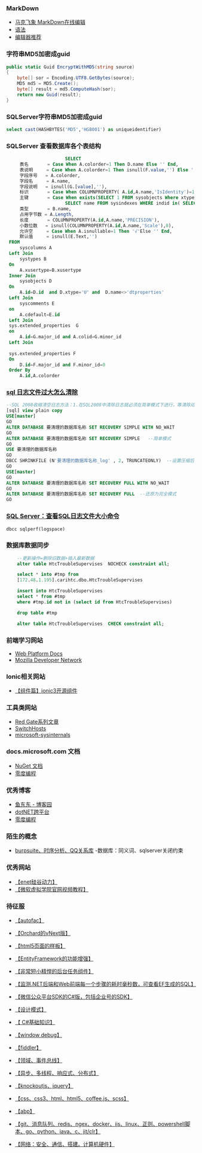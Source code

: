 ### MarkDown
- [马克飞象 MarkDown在线编辑](https://maxiang.io/)
- [语法](https://blog.csdn.net/witnessai1/article/details/52551362)
- [编辑器推荐](http://www.williamlong.info/archives/4319.html)




### 字符串MD5加密成guid
``` c#
public static Guid EncryptWithMD5(string source)
{
    byte[] sor = Encoding.UTF8.GetBytes(source);
    MD5 md5 = MD5.Create();
    byte[] result = md5.ComputeHash(sor);
    return new Guid(result);
}
``` 


### SQLServer字符串MD5加密成guid
``` sql
select cast(HASHBYTES('MD5','HG8001') as uniqueidentifier)
```


### SQLServer 查看数据库各个表结构
``` sql
					  SELECT
     表名       = Case When A.colorder=1 Then D.name Else '' End,
     表说明     = Case When A.colorder=1 Then isnull(F.value,'') Else '' End,
     字段序号   = A.colorder,
     字段名     = A.name,
     字段说明   = isnull(G.[value],''),
     标识       = Case When COLUMNPROPERTY( A.id,A.name,'IsIdentity')=1 Then '√'Else '' End,
     主键       = Case When exists(SELECT 1 FROM sysobjects Where xtype='PK' and parent_obj=A.id and name in (
                      SELECT name FROM sysindexes WHERE indid in( SELECT indid FROM sysindexkeys WHERE id = A.id AND colid=A.colid))) then '√' else '' end,
     类型       = B.name,
     占用字节数 = A.Length,
     长度       = COLUMNPROPERTY(A.id,A.name,'PRECISION'),
     小数位数   = isnull(COLUMNPROPERTY(A.id,A.name,'Scale'),0),
     允许空     = Case When A.isnullable=1 Then '√'Else '' End,
     默认值     = isnull(E.Text,'')
 FROM
     syscolumns A
 Left Join
     systypes B
 On
     A.xusertype=B.xusertype
 Inner Join
     sysobjects D
 On
     A.id=D.id  and D.xtype='U' and  D.name<>'dtproperties'
 Left Join
     syscomments E
 on
     A.cdefault=E.id
 Left Join
 sys.extended_properties  G
 on
     A.id=G.major_id and A.colid=G.minor_id
 Left Join
 
 sys.extended_properties F
 On
     D.id=F.major_id and F.minor_id=0
 Order By
     A.id,A.colorder
```


### [sql 日志文件过大怎么清除](https://jingyan.baidu.com/article/d2b1d102cffb8b5c7e37d4a4.html)
``` sql
--SQL 2008收缩清空日志方法：1.在SQL2008中清除日志就必须在简单模式下进行，等清除动作完毕再调回到完整模式，一定必务要再改回完整模式，不然数据库就不支持时间点备份了。1).选择数据库–属性—选项—恢复模式–选择简单。2).收缩数据库后，再调回完整。2.可以用命令直接操作
[sql] view plain copy
USE[master]  
GO  
ALTER DATABASE 要清理的数据库名称 SET RECOVERY SIMPLE WITH NO_WAIT  
GO  
ALTER DATABASE 要清理的数据库名称 SET RECOVERY SIMPLE   --简单模式  
GO  
USE 要清理的数据库名称  
GO  
DBCC SHRINKFILE (N'要清理的数据库名称_log' , 2, TRUNCATEONLY)  --设置压缩后的日志大小为2M，可以自行指定  
GO  
USE[master]  
GO  
ALTER DATABASE 要清理的数据库名称 SET RECOVERY FULL WITH NO_WAIT  
GO  
ALTER DATABASE 要清理的数据库名称 SET RECOVERY FULL  --还原为完全模式  
GO  
```


### [SQL Server：查看SQL日志文件大小命令](https://www.cnblogs.com/hongb/p/5113474.html)
``` sql
dbcc sqlperf(logspace)
```

### 数据库数据同步
``` sql
	--更新操作=删除旧数据+插入最新数据
	alter table HtcTroubleSupervises  NOCHECK constraint all; 

	select * into #tmp from
	[172.48.1.195].carihtc.dbo.HtcTroubleSupervises

	insert into HtcTroubleSupervises
	select * from #tmp
	where #tmp.id not in (select id from HtcTroubleSupervises)

	drop table #tmp

	alter table HtcTroubleSupervises  CHECK constraint all; 
```



### 前端学习网站
- [Web Platform Docs](https://webplatform.github.io/)
- [Mozilla Developer Network ](https://developer.mozilla.org/zh-CN/)


### Ionic相关网站
- [【组件篇】ionic3开源组件](https://www.jianshu.com/p/3e156999eaa4)



### 工具类网站
- [Red Gate系列文章](https://www.cnblogs.com/VAllen/archive/2012/09/27/SQLDataCompare.html)
- [SwitchHosts](https://github.com/oldj/SwitchHosts/blob/master/README_cn.md)
- [microsoft-sysinternals](https://docs.microsoft.com/zh-cn/sysinternals/downloads/procdump)


### docs.microsoft.com 文档
- [NuGet 文档](https://docs.microsoft.com/zh-cn/nuget/)
- [零度编程](https://www.xcode.me/)


### 优秀博客
- [鱼东东 - 博客园](https://www.cnblogs.com/yudongdong/)
- [dotNET跨平台](https://me.csdn.net/sD7O95O)
- [零度编程](https://www.xcode.me/)

### 陌生的概念
- [burpsuite、时序分析、QQ关系库](https://mp.weixin.qq.com/s?__biz=MzI0MDQ4MTM5NQ==&mid=2247488579&idx=1&sn=f0248519c5d33fd1598af8427e90dfc3&chksm=e91b715fde6cf849395e78cee4d8a2d74a2944fd3934cae8f929182b43b591c51ca8fd9cfb6c&mpshare=1&scene=23&srcid=0220JVhnq2eStE5trGO5HVfX#rd)
-数据库：同义词、sqlserver关闭约束




### 优秀网站
- [【enet硅谷动力】](http://www.enet.com.cn/)
- [【微软虚拟学院官网视频教程】](https://mva.microsoft.com/)


### 待征服
- [【autofac】](https://autofaccn.readthedocs.io/zh/latest/index.html)
- [【Orchard的vNext版】](https://github.com/OrchardCMS/Brochard)
- [【html5页面的样板】](https://github.com/h5bp/html5-boilerplate)
- [【EntityFramework的功能增强】](https://github.com/loresoft/EntityFramework.Extended)
- [【非常短小精悍的后台任务组件】](https://github.com/HangfireIO/Hangfire )
- [【监测.NET后端和Web前端每一个步骤的耗时毫秒数，可查看EF生成的SQL】](https://github.com/MiniProfiler/dotnet )
- [【微信公众平台SDK的C#版，包括企业号的SDK】](https://github.com/JeffreySu/WeiXinMPSDK)

- [【设计模式】](https://www.cnblogs.com/zhili/p/DesignPatternSummery.html)
- [【 C#基础知识】](https://www.cnblogs.com/sunzhenyong/category/510095.html)
- [【window debug】]()
- [【fiddler】]()
- [【领域、事件总线】]()
- [【异步、多线程、响应式、分布式】]()
- [【knockoutjs、jquery】]()
- [【css、css3、html、html5、coffee.js、scss】]()
- [【abp】]()
- [【git、消息队列、redis、ngex、docker、iis、linux、正则、powershell脚本、go、python、java、c、jit/clr】]()
- [【网络：安全、通信、搭建。计算机硬件】]()
